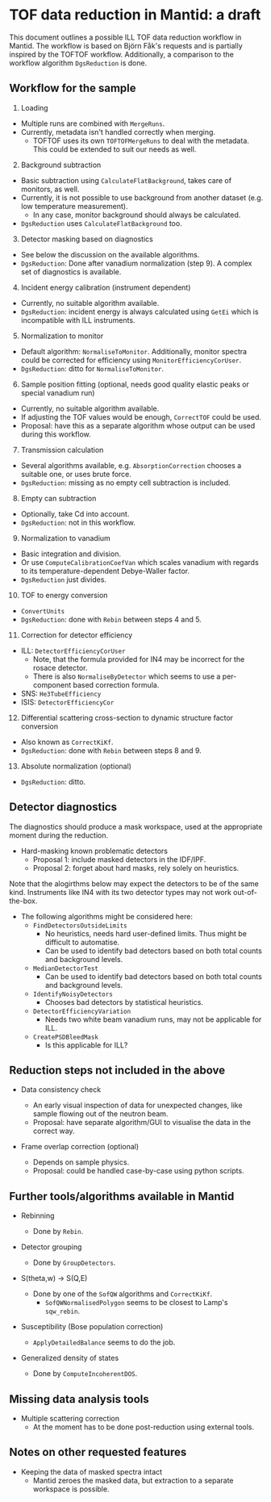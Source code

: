 # TOF data reduction in Mantid: a draft

This document outlines a possible ILL TOF data reduction workflow in Mantid. The workflow is based on Björn Fåk's requests and is partially inspired by the TOFTOF workflow. Additionally, a comparison to the workflow algorithm `DgsReduction` is done.

## Workflow for the sample

1. Loading
  - Multiple runs are combined with `MergeRuns`.
  - Currently, metadata isn't handled correctly when merging.
    - TOFTOF uses its own `TOFTOFMergeRuns` to deal with the metadata. This could be extended to suit our needs as well.

2. Background subtraction
  - Basic subtraction using `CalculateFlatBackground`, takes care of monitors, as well.
  - Currently, it is not possible to use background from another dataset (e.g. low temperature measurement).
    - In any case, monitor background should always be calculated.
  - `DgsReduction` uses `CalculateFlatBackground` too.

3. Detector masking based on diagnostics
  - See below the discussion on the available algorithms.
  - `DgsReduction`: Done after vanadium normalization (step 9). A complex set of diagnostics is available.

4. Incident energy calibration (instrument dependent)
  - Currently, no suitable algorithm available.
  - `DgsReduction`: incident energy is always calculated using `GetEi` which is incompatible with ILL instruments.

5. Normalization to monitor
  - Default algorithm: `NormaliseToMonitor`. Additionally, monitor spectra could be corrected for efficiency using `MonitorEfficiencyCorUser`.
  - `DgsReduction`: ditto for `NormaliseToMonitor`.

6. Sample position fitting (optional, needs good quality elastic peaks or special vanadium run)
  - Currently, no suitable algorithm available.
  - If adjusting the TOF values would be enough, `CorrectTOF` could be used.
  - Proposal: have this as a separate algorithm whose output can be used during this workflow.

7. Transmission calculation
  - Several algorithms available, e.g. `AbsorptionCorrection` chooses a suitable one, or uses brute force.
  - `DgsReduction`: missing as no empty cell subtraction is included.

8. Empty can subtraction
  - Optionally, take Cd into account.
  - `DgsReduction`: not in this workflow.

9. Normalization to vanadium
  - Basic integration and division.
  - Or use `ComputeCalibrationCoefVan` which scales vanadium with regards to its temperature-dependent Debye-Waller factor.
  - `DgsReduction` just divides.

10. TOF to energy conversion
  - `ConvertUnits`
  - `DgsReduction`: done with `Rebin` between steps 4 and 5.

11. Correction for detector efficiency
  - ILL: `DetectorEfficiencyCorUser`
    - Note, that the formula provided for IN4 may be incorrect for the rosace detector.
    - There is also `NormaliseByDetector` which seems to use a per-component based correction formula.
  - SNS: `He3TubeEfficiency`
  - ISIS: `DetectorEfficiencyCor`

12. Differential scattering cross-section to dynamic structure factor conversion
  - Also known as `CorrectKiKf`.
  - `DgsReduction`: done with `Rebin` between steps 8 and 9.

13. Absolute normalization (optional)
  - `DgsReduction`: ditto.

## Detector diagnostics

The diagnostics should produce a mask workspace, used at the appropriate moment during the reduction.

* Hard-masking known problematic detectors
  - Proposal 1: include masked detectors in the IDF/IPF.
  - Proposal 2: forget about hard masks, rely solely on heuristics.

Note that the alogirthms below may expect the detectors to be of the same kind. Instruments like IN4 with its two detector types  may not work out-of-the-box.

* The following algorithms might be considered here:
  - `FindDetectorsOutsideLimits`
    - No heuristics, needs hard user-defined limits. Thus might be difficult to automatise.
    - Can be used to identify bad detectors based on both total counts and background levels.
  - `MedianDetectorTest`
    - Can be used to identify bad detectors based on both total counts and background levels.
  - `IdentifyNoisyDetectors`
    - Chooses bad detectors by statistical heuristics.
  - `DetectorEfficiencyVariation`
    - Needs two white beam vanadium runs, may not be applicable for ILL.
  - `CreatePSDBleedMask`
    - Is this applicable for ILL?

## Reduction steps not included in the above

* Data consistency check
  - An early visual inspection of data for unexpected changes, like sample flowing out of the neutron beam.
  - Proposal: have separate algorithm/GUI to visualise the data in the correct way.

* Frame overlap correction (optional)
  - Depends on sample physics.
  - Proposal: could be handled case-by-case using python scripts.

## Further tools/algorithms available in Mantid

* Rebinning
  - Done by `Rebin`.

* Detector grouping
  - Done by `GroupDetectors`.

* S(theta,w) -> S(Q,E)
  - Done by one of the `SofQW` algorithms and `CorrectKiKf`.
    - `SofQWNormalisedPolygon` seems to be closest to Lamp's `sqw_rebin`.

* Susceptibility (Bose population correction)
  - `ApplyDetailedBalance` seems to do the job.

* Generalized density of states
  - Done by `ComputeIncoherentDOS`.

## Missing data analysis tools

* Multiple scattering correction
  - At the moment has to be done post-reduction using external tools.

## Notes on other requested features

* Keeping the data of masked spectra intact
  - Mantid zeroes the masked data, but extraction to a separate workspace is possible.
